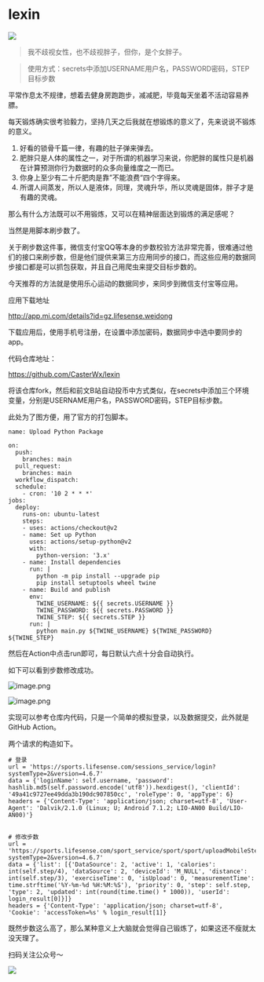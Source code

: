 # lexin



![](https://antzyun.oss-cn-beijing.aliyuncs.com/20201025174629.png)


> 我不歧视女性，也不歧视胖子，但你，是个女胖子。



> 使用方式：secrets中添加USERNAME用户名，PASSWORD密码，STEP目标步数



平常作息太不规律，想着去健身房跑跑步，减减肥，毕竟每天坐着不活动容易养膘。

每天锻炼确实很考验毅力，坚持几天之后我就在想锻炼的意义了，先来说说不锻炼的意义。

1. 好看的锁骨千篇一律，有趣的肚子弹来弹去。
2. 肥胖只是人体的属性之一，对于所谓的机器学习来说，你肥胖的属性只是机器在计算预测你行为数据时的众多向量维度之一而已。
3. 你身上至少有二十斤肥肉是靠”不能浪费“四个字得来。
4. 所谓人间蒸发，所以人是液体，同理，灵魂升华，所以灵魂是固体，胖子才是有趣的灵魂。

那么有什么方法既可以不用锻炼，又可以在精神层面达到锻炼的满足感呢？

当然是用脚本刷步数了。

关于刷步数这件事，微信支付宝QQ等本身的步数校验方法非常完善，很难通过他们的接口来刷步数，但是他们提供来第三方应用同步的接口，而这些应用的数据同步接口都是可以抓包获取，并且自己用爬虫来提交目标步数的。

今天推荐的方法就是使用乐心运动的数据同步，来同步到微信支付宝等应用。

应用下载地址

http://app.mi.com/details?id=gz.lifesense.weidong

下载应用后，使用手机号注册，在设置中添加密码，数据同步中选中要同步的app。

代码仓库地址：

https://github.com/CasterWx/lexin

将该仓库fork，然后和前文B站自动投币中方式类似，在secrets中添加三个环境变量，分别是USERNAME用户名，PASSWORD密码，STEP目标步数。

此处为了图方便，用了官方的打包脚本。

```
name: Upload Python Package

on:
  push:
    branches: main
  pull_request:
    branches: main
  workflow_dispatch:
  schedule:
    - cron: '10 2 * * *'
jobs:
  deploy:
    runs-on: ubuntu-latest
    steps:
    - uses: actions/checkout@v2
    - name: Set up Python
      uses: actions/setup-python@v2
      with:
        python-version: '3.x'
    - name: Install dependencies
      run: |
        python -m pip install --upgrade pip
        pip install setuptools wheel twine
    - name: Build and publish
      env:
        TWINE_USERNAME: ${{ secrets.USERNAME }}
        TWINE_PASSWORD: ${{ secrets.PASSWORD }}
        TWINE_STEP: ${{ secrets.STEP }}
      run: |
        python main.py ${TWINE_USERNAME} ${TWINE_PASSWORD} ${TWINE_STEP}
```

然后在Action中点击run即可，每日默认六点十分会自动执行。

如下可以看到步数修改成功。

![image.png](https://www.aloli.icu/upload/2020/10/image-c7d13b90e46d4b7497b9ea1519661f90.png)


![image.png](https://www.aloli.icu/upload/2020/10/image-3a70c1d574784f84a36ca90eeaf95b30.png)

实现可以参考仓库内代码，只是一个简单的模拟登录，以及数据提交，此外就是GitHub Action。

两个请求的构造如下。

```
# 登录
url = 'https://sports.lifesense.com/sessions_service/login?systemType=2&version=4.6.7'
data = {'loginName': self.username, 'password': hashlib.md5(self.password.encode('utf8')).hexdigest(), 'clientId': '49a41c9727ee49dda3b190dc907850cc', 'roleType': 0, 'appType': 6}
headers = {'Content-Type': 'application/json; charset=utf-8', 'User-Agent': 'Dalvik/2.1.0 (Linux; U; Android 7.1.2; LIO-AN00 Build/LIO-AN00)'}
      
```

```
# 修改步数
url = 'https://sports.lifesense.com/sport_service/sport/sport/uploadMobileStepV2?systemType=2&version=4.6.7'
data = {'list': [{'DataSource': 2, 'active': 1, 'calories': int(self.step/4), 'dataSource': 2, 'deviceId': 'M_NULL', 'distance': int(self.step/3), 'exerciseTime': 0, 'isUpload': 0, 'measurementTime': time.strftime('%Y-%m-%d %H:%M:%S'), 'priority': 0, 'step': self.step, 'type': 2, 'updated': int(round(time.time() * 1000)), 'userId': login_result[0]}]}
headers = {'Content-Type': 'application/json; charset=utf-8', 'Cookie': 'accessToken=%s' % login_result[1]}
```

既然步数这么高了，那么某种意义上大脑就会觉得自己锻炼了，如果这还不瘦就太没天理了。

扫码关注公众号～

![](https://antzyun.oss-cn-beijing.aliyuncs.com/20201025175233.png)